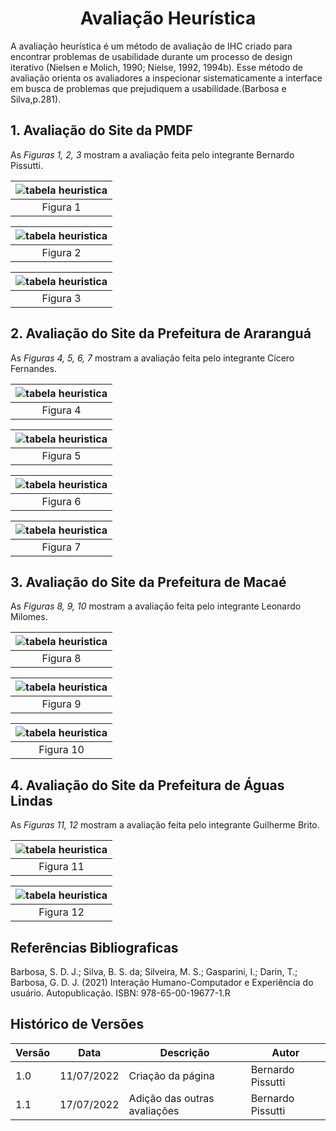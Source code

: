 # <center> Avaliação Heurística
A avaliação heurística é um método de avaliação de IHC criado para encontrar problemas de usabilidade durante um
processo de design iterativo (Nielsen e Molich, 1990; Nielse, 1992, 1994b). Esse método de avaliação orienta os 
avaliadores a inspecionar sistematicamente a interface em busca de problemas que prejudiquem a usabilidade.(Barbosa e Silva,p.281).

## 1. Avaliação do Site da PMDF
As _Figuras 1, 2, 3_ mostram a avaliação feita pelo integrante Bernardo Pissutti.

|![tabela heuristica](../_media/avaliacoes/avaliacaopmdf01.png)|
|:-----------------------------------------------:|
|                    Figura 1                     |

| ![tabela heuristica](../_media/avaliacoes/avaliacaopmdf02.png) |
|:-------------------------------------------------:|
|                     Figura 2                      |

| ![tabela heuristica](../_media/avaliacoes/avaliacaopmdf03.png)|
|:-------------------------------------------------:|
|                     Figura 3                      |


## 2. Avaliação do Site da Prefeitura de Araranguá
As _Figuras 4, 5, 6, 7_ mostram a avaliação feita pelo integrante Cícero Fernandes.

| ![tabela heuristica](../_media/avaliacoes/avaliacao_ararangua1.png) |
|:-----------------------------------------------------------:|
|                          Figura 4                           |

| ![tabela heuristica](../_media/avaliacoes/avaliacao_ararangua2.png) |
|:----------------------------------------------------------------------:|
|                                Figura 5                                |

| ![tabela heuristica](../_media/avaliacoes/avaliacao_ararangua3.png) |
|:-----------------------------------------------------------:|
|                          Figura 6                           |

| ![tabela heuristica](../_media/avaliacoes/avaliacao_ararangua4.png) |
|:-----------------------------------------------------------:|
|                          Figura 7                           |

## 3. Avaliação do Site da Prefeitura de Macaé
As _Figuras 8, 9, 10_ mostram a avaliação feita pelo integrante Leonardo Milomes.

| ![tabela heuristica](../_media/avaliacoes/avaliacao_macae1.png) |
|:-------------------------------------------------------:|
|                        Figura 8                         |

| ![tabela heuristica](../_media/avaliacoes/avaliacao_macae2.png) |
|:-------------------------------------------------------:|
|                        Figura 9                         |

| ![tabela heuristica](../_media/avaliacoes/avaliacao_macae3.png) |
|:---------------------------------------------------------------:|
|                            Figura 10                            |

## 4. Avaliação do Site da Prefeitura de Águas Lindas
As _Figuras 11, 12_ mostram a avaliação feita pelo integrante Guilherme Brito.

| ![tabela heuristica](../_media/avaliacoes/avaliacao_aguaslindas1.png) |
|:---------------------------------------------------------------------:|
|                               Figura 11                               |

| ![tabela heuristica](../_media/avaliacoes/avaliacao_aguaslindas2.png) |
|:---------------------------------------------------------------------:|
|                               Figura 12                               |

## Referências Bibliograficas
Barbosa, S. D. J.; Silva, B. S. da; Silveira, M. S.; Gasparini, I.; Darin, T.; Barbosa, G. D. J. (2021)
Interação Humano-Computador e Experiência do usuário. Autopublicação. ISBN: 978-65-00-19677-1.R

## Histórico de Versões

| Versão | Data       | Descrição                    | Autor             |
|--------|------------|------------------------------|-------------------|
| 1.0    | 11/07/2022 | Criação da página            | Bernardo Pissutti |
| 1.1    | 17/07/2022 | Adição das outras avaliações | Bernardo Pissutti |
